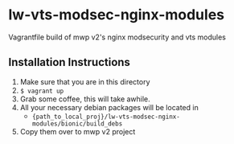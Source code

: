 # lw-vts-modsec-nginx-modules
Vagrantfile build of mwp v2's nginx modsecurity and vts modules

## Installation Instructions
1. Make sure that you are in this directory
2. `$ vagrant up`
3. Grab some coffee, this will take awhile.
4. All your necessary debian packages will be located in
    - `{path_to_local_proj}/lw-vts-modsec-nginx-modules/bionic/build_debs`
5. Copy them over to mwp v2 project    

